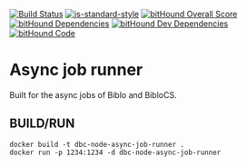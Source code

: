 [![Build Status](https://travis-ci.org/DBCDK/dbc-node-async-job-runner.svg?branch=master)](https://travis-ci.org/DBCDK/dbc-node-async-job-runner)
[![js-standard-style](https://img.shields.io/badge/code%20style-standard-brightgreen.svg)](http://standardjs.com/)
[![bitHound Overall Score](https://www.bithound.io/github/DBCDK/dbc-node-async-job-runner/badges/score.svg)](https://www.bithound.io/github/DBCDK/dbc-node-async-job-runner)
[![bitHound Dependencies](https://www.bithound.io/github/DBCDK/dbc-node-async-job-runner/badges/dependencies.svg)](https://www.bithound.io/github/DBCDK/dbc-node-async-job-runner/master/dependencies/npm)
[![bitHound Dev Dependencies](https://www.bithound.io/github/DBCDK/dbc-node-async-job-runner/badges/devDependencies.svg)](https://www.bithound.io/github/DBCDK/dbc-node-async-job-runner/master/dependencies/npm)
[![bitHound Code](https://www.bithound.io/github/DBCDK/dbc-node-async-job-runner/badges/code.svg)](https://www.bithound.io/github/DBCDK/dbc-node-async-job-runner)

# Async job runner

Built for the async jobs of Biblo and BibloCS.

## BUILD/RUN

```
docker build -t dbc-node-async-job-runner .
docker run -p 1234:1234 -d dbc-node-async-job-runner
```
